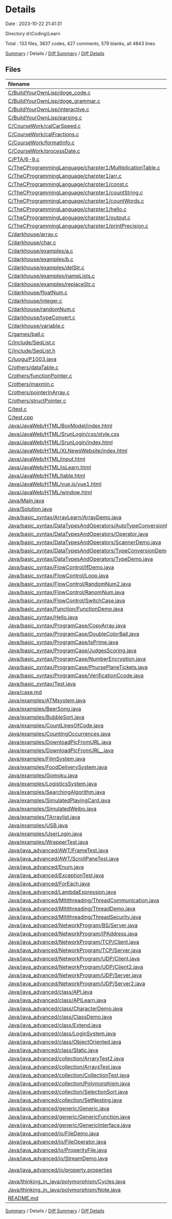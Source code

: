 # Details

Date : 2023-10-22 21:41:31

Directory d:\\Coding\\Learn

Total : 133 files,  3837 codes, 427 comments, 579 blanks, all 4843 lines

[Summary](results.md) / Details / [Diff Summary](diff.md) / [Diff Details](diff-details.md)

## Files
| filename | language | code | comment | blank | total |
| :--- | :--- | ---: | ---: | ---: | ---: |
| [C/BuildYourOwnLisp/doge_code.c](/C/BuildYourOwnLisp/doge_code.c) | C | 17 | 0 | 2 | 19 |
| [C/BuildYourOwnLisp/doge_grammar.c](/C/BuildYourOwnLisp/doge_grammar.c) | C | 19 | 0 | 2 | 21 |
| [C/BuildYourOwnLisp/interactive.c](/C/BuildYourOwnLisp/interactive.c) | C | 12 | 0 | 3 | 15 |
| [C/BuildYourOwnLisp/parsing.c](/C/BuildYourOwnLisp/parsing.c) | C | 47 | 6 | 15 | 68 |
| [C/CourseWork/calCarSpeed.c](/C/CourseWork/calCarSpeed.c) | C | 20 | 0 | 0 | 20 |
| [C/CourseWork/calFractions.c](/C/CourseWork/calFractions.c) | C | 10 | 0 | 1 | 11 |
| [C/CourseWork/formatInfo.c](/C/CourseWork/formatInfo.c) | C | 18 | 0 | 0 | 18 |
| [C/CourseWork/processDate.c](/C/CourseWork/processDate.c) | C | 8 | 0 | 1 | 9 |
| [C/PTA/6-9.c](/C/PTA/6-9.c) | C | 33 | 6 | 4 | 43 |
| [C/TheCProgrammingLanguage/charpter1/MultiplicationTable.c](/C/TheCProgrammingLanguage/charpter1/MultiplicationTable.c) | C | 13 | 0 | 2 | 15 |
| [C/TheCProgrammingLanguage/charpter1/arr.c](/C/TheCProgrammingLanguage/charpter1/arr.c) | C | 23 | 0 | 2 | 25 |
| [C/TheCProgrammingLanguage/charpter1/const.c](/C/TheCProgrammingLanguage/charpter1/const.c) | C | 9 | 0 | 2 | 11 |
| [C/TheCProgrammingLanguage/charpter1/countString.c](/C/TheCProgrammingLanguage/charpter1/countString.c) | C | 8 | 0 | 1 | 9 |
| [C/TheCProgrammingLanguage/charpter1/countWords.c](/C/TheCProgrammingLanguage/charpter1/countWords.c) | C | 21 | 0 | 2 | 23 |
| [C/TheCProgrammingLanguage/charpter1/hello.c](/C/TheCProgrammingLanguage/charpter1/hello.c) | C | 5 | 0 | 1 | 6 |
| [C/TheCProgrammingLanguage/charpter1/output.c](/C/TheCProgrammingLanguage/charpter1/output.c) | C | 7 | 6 | 0 | 13 |
| [C/TheCProgrammingLanguage/charpter1/printPrecision.c](/C/TheCProgrammingLanguage/charpter1/printPrecision.c) | C | 8 | 0 | 1 | 9 |
| [C/darkhouse/array.c](/C/darkhouse/array.c) | C | 20 | 1 | 3 | 24 |
| [C/darkhouse/char.c](/C/darkhouse/char.c) | C | 7 | 0 | 1 | 8 |
| [C/darkhouse/examples/a.c](/C/darkhouse/examples/a.c) | C | 33 | 0 | 6 | 39 |
| [C/darkhouse/examples/b.c](/C/darkhouse/examples/b.c) | C | 18 | 0 | 0 | 18 |
| [C/darkhouse/examples/delStr.c](/C/darkhouse/examples/delStr.c) | C | 23 | 0 | 0 | 23 |
| [C/darkhouse/examples/nameLists.c](/C/darkhouse/examples/nameLists.c) | C | 30 | 0 | 1 | 31 |
| [C/darkhouse/examples/replaceStr.c](/C/darkhouse/examples/replaceStr.c) | C | 20 | 5 | 1 | 26 |
| [C/darkhouse/floatNum.c](/C/darkhouse/floatNum.c) | C | 10 | 0 | 1 | 11 |
| [C/darkhouse/integer.c](/C/darkhouse/integer.c) | C | 19 | 0 | 2 | 21 |
| [C/darkhouse/randomNum.c](/C/darkhouse/randomNum.c) | C | 4 | 0 | 2 | 6 |
| [C/darkhouse/typeConvert.c](/C/darkhouse/typeConvert.c) | C | 7 | 0 | 1 | 8 |
| [C/darkhouse/variable.c](/C/darkhouse/variable.c) | C | 10 | 0 | 4 | 14 |
| [C/games/ball.c](/C/games/ball.c) | C | 34 | 0 | 2 | 36 |
| [C/include/SeqList.c](/C/include/SeqList.c) | C | 76 | 3 | 8 | 87 |
| [C/include/SeqList.h](/C/include/SeqList.h) | C++ | 19 | 0 | 4 | 23 |
| [C/luogu/P1003.java](/C/luogu/P1003.java) | Java | 24 | 0 | 1 | 25 |
| [C/others/dataTable.c](/C/others/dataTable.c) | C | 20 | 0 | 3 | 23 |
| [C/others/functionPointer.c](/C/others/functionPointer.c) | C | 40 | 11 | 5 | 56 |
| [C/others/maxmin.c](/C/others/maxmin.c) | C | 24 | 0 | 2 | 26 |
| [C/others/pointerInArray.c](/C/others/pointerInArray.c) | C | 31 | 6 | 1 | 38 |
| [C/others/structPointer.c](/C/others/structPointer.c) | C | 15 | 0 | 1 | 16 |
| [C/test.c](/C/test.c) | C | 12 | 0 | 1 | 13 |
| [C/test.cpp](/C/test.cpp) | C++ | 17 | 0 | 1 | 18 |
| [Java/JavaWeb/HTML/BoxModel/index.html](/Java/JavaWeb/HTML/BoxModel/index.html) | HTML | 23 | 0 | 2 | 25 |
| [Java/JavaWeb/HTML/SrunLogin/css/style.css](/Java/JavaWeb/HTML/SrunLogin/css/style.css) | CSS | 18 | 0 | 0 | 18 |
| [Java/JavaWeb/HTML/SrunLogin/index.html](/Java/JavaWeb/HTML/SrunLogin/index.html) | HTML | 15 | 0 | 1 | 16 |
| [Java/JavaWeb/HTML/XLNewsWebsite/index.html](/Java/JavaWeb/HTML/XLNewsWebsite/index.html) | HTML | 61 | 0 | 3 | 64 |
| [Java/JavaWeb/HTML/input.html](/Java/JavaWeb/HTML/input.html) | HTML | 38 | 0 | 1 | 39 |
| [Java/JavaWeb/HTML/jsLearn.html](/Java/JavaWeb/HTML/jsLearn.html) | HTML | 33 | 0 | 4 | 37 |
| [Java/JavaWeb/HTML/table.html](/Java/JavaWeb/HTML/table.html) | HTML | 33 | 0 | 1 | 34 |
| [Java/JavaWeb/HTML/vue.js/vue1.html](/Java/JavaWeb/HTML/vue.js/vue1.html) | HTML | 24 | 0 | 0 | 24 |
| [Java/JavaWeb/HTML/window.html](/Java/JavaWeb/HTML/window.html) | HTML | 47 | 0 | 2 | 49 |
| [Java/Main.java](/Java/Main.java) | Java | 25 | 0 | 0 | 25 |
| [Java/Solution.java](/Java/Solution.java) | Java | 19 | 0 | 4 | 23 |
| [Java/basic_syntax/ArrayLearn/ArrayDemo.java](/Java/basic_syntax/ArrayLearn/ArrayDemo.java) | Java | 35 | 8 | 5 | 48 |
| [Java/basic_syntax/DataTypesAndOperators/AutoTypeConversionDemo1.java](/Java/basic_syntax/DataTypesAndOperators/AutoTypeConversionDemo1.java) | Java | 26 | 3 | 5 | 34 |
| [Java/basic_syntax/DataTypesAndOperators/Operator.java](/Java/basic_syntax/DataTypesAndOperators/Operator.java) | Java | 27 | 16 | 8 | 51 |
| [Java/basic_syntax/DataTypesAndOperators/ScannerDemo.java](/Java/basic_syntax/DataTypesAndOperators/ScannerDemo.java) | Java | 12 | 0 | 2 | 14 |
| [Java/basic_syntax/DataTypesAndOperators/TypeConversionDemo1.java](/Java/basic_syntax/DataTypesAndOperators/TypeConversionDemo1.java) | Java | 16 | 4 | 6 | 26 |
| [Java/basic_syntax/DataTypesAndOperators/TypeDemo.java](/Java/basic_syntax/DataTypesAndOperators/TypeDemo.java) | Java | 24 | 0 | 7 | 31 |
| [Java/basic_syntax/FlowControl/IfDemo.java](/Java/basic_syntax/FlowControl/IfDemo.java) | Java | 14 | 8 | 5 | 27 |
| [Java/basic_syntax/FlowControl/Loop.java](/Java/basic_syntax/FlowControl/Loop.java) | Java | 20 | 9 | 4 | 33 |
| [Java/basic_syntax/FlowControl/RandomNum2.java](/Java/basic_syntax/FlowControl/RandomNum2.java) | Java | 22 | 0 | 2 | 24 |
| [Java/basic_syntax/FlowControl/RanomNum.java](/Java/basic_syntax/FlowControl/RanomNum.java) | Java | 10 | 1 | 2 | 13 |
| [Java/basic_syntax/FlowControl/SwitchCase.java](/Java/basic_syntax/FlowControl/SwitchCase.java) | Java | 13 | 10 | 5 | 28 |
| [Java/basic_syntax/Function/FunctionDemo.java](/Java/basic_syntax/Function/FunctionDemo.java) | Java | 81 | 1 | 10 | 92 |
| [Java/basic_syntax/Hello.java](/Java/basic_syntax/Hello.java) | Java | 10 | 0 | 1 | 11 |
| [Java/basic_syntax/ProgramCase/CopyArray.java](/Java/basic_syntax/ProgramCase/CopyArray.java) | Java | 14 | 0 | 3 | 17 |
| [Java/basic_syntax/ProgramCase/DoubleColorBall.java](/Java/basic_syntax/ProgramCase/DoubleColorBall.java) | Java | 82 | 13 | 8 | 103 |
| [Java/basic_syntax/ProgramCase/IsPrime.java](/Java/basic_syntax/ProgramCase/IsPrime.java) | Java | 21 | 0 | 1 | 22 |
| [Java/basic_syntax/ProgramCase/JudgesScoring.java](/Java/basic_syntax/ProgramCase/JudgesScoring.java) | Java | 22 | 0 | 3 | 25 |
| [Java/basic_syntax/ProgramCase/NumberEncryption.java](/Java/basic_syntax/ProgramCase/NumberEncryption.java) | Java | 13 | 56 | 4 | 73 |
| [Java/basic_syntax/ProgramCase/PhursePlaneTickets.java](/Java/basic_syntax/ProgramCase/PhursePlaneTickets.java) | Java | 26 | 0 | 7 | 33 |
| [Java/basic_syntax/ProgramCase/VerificationCcode.java](/Java/basic_syntax/ProgramCase/VerificationCcode.java) | Java | 24 | 0 | 4 | 28 |
| [Java/basic_syntax/Test.java](/Java/basic_syntax/Test.java) | Java | 45 | 0 | 12 | 57 |
| [Java/case.md](/Java/case.md) | Markdown | 246 | 0 | 53 | 299 |
| [Java/examples/ATMsystem.java](/Java/examples/ATMsystem.java) | Java | 137 | 0 | 28 | 165 |
| [Java/examples/BeerSong.java](/Java/examples/BeerSong.java) | Java | 21 | 0 | 6 | 27 |
| [Java/examples/BubbleSort.java](/Java/examples/BubbleSort.java) | Java | 19 | 0 | 3 | 22 |
| [Java/examples/CountLinesOfCode.java](/Java/examples/CountLinesOfCode.java) | Java | 33 | 0 | 6 | 39 |
| [Java/examples/CountingOccurrences.java](/Java/examples/CountingOccurrences.java) | Java | 19 | 31 | 3 | 53 |
| [Java/examples/DownloadPicFromURL.java](/Java/examples/DownloadPicFromURL.java) | Java | 38 | 3 | 6 | 47 |
| [Java/examples/DownloadPicFromURL_.java](/Java/examples/DownloadPicFromURL_.java) | Java | 36 | 0 | 4 | 40 |
| [Java/examples/FilmSystem.java](/Java/examples/FilmSystem.java) | Java | 36 | 0 | 9 | 45 |
| [Java/examples/FoodDeliverySystem.java](/Java/examples/FoodDeliverySystem.java) | Java | 71 | 0 | 19 | 90 |
| [Java/examples/Gomoku.java](/Java/examples/Gomoku.java) | Java | 109 | 12 | 12 | 133 |
| [Java/examples/LogisticsSystem.java](/Java/examples/LogisticsSystem.java) | Java | 83 | 0 | 13 | 96 |
| [Java/examples/SearchingAlgorithm.java](/Java/examples/SearchingAlgorithm.java) | Java | 21 | 0 | 3 | 24 |
| [Java/examples/SimulatedPlayingCard.java](/Java/examples/SimulatedPlayingCard.java) | Java | 47 | 16 | 4 | 67 |
| [Java/examples/SimulatedWeibo.java](/Java/examples/SimulatedWeibo.java) | Java | 75 | 0 | 5 | 80 |
| [Java/examples/TArraylist.java](/Java/examples/TArraylist.java) | Java | 39 | 0 | 3 | 42 |
| [Java/examples/USB.java](/Java/examples/USB.java) | Java | 44 | 0 | 3 | 47 |
| [Java/examples/UserLogin.java](/Java/examples/UserLogin.java) | Java | 42 | 0 | 11 | 53 |
| [Java/examples/WrapperTest.java](/Java/examples/WrapperTest.java) | Java | 17 | 8 | 2 | 27 |
| [Java/java_advanced/AWT/FrameTest.java](/Java/java_advanced/AWT/FrameTest.java) | Java | 13 | 0 | 3 | 16 |
| [Java/java_advanced/AWT/ScrollPaneTest.java](/Java/java_advanced/AWT/ScrollPaneTest.java) | Java | 12 | 0 | 2 | 14 |
| [Java/java_advanced/Enum.java](/Java/java_advanced/Enum.java) | Java | 23 | 3 | 5 | 31 |
| [Java/java_advanced/ExceptionTest.java](/Java/java_advanced/ExceptionTest.java) | Java | 23 | 0 | 3 | 26 |
| [Java/java_advanced/ForEach.java](/Java/java_advanced/ForEach.java) | Java | 13 | 0 | 2 | 15 |
| [Java/java_advanced/LambdaExpression.java](/Java/java_advanced/LambdaExpression.java) | Java | 17 | 0 | 1 | 18 |
| [Java/java_advanced/Mltithreading/ThreadCommunication.java](/Java/java_advanced/Mltithreading/ThreadCommunication.java) | Java | 89 | 0 | 5 | 94 |
| [Java/java_advanced/Mltithreading/ThreadDemo.java](/Java/java_advanced/Mltithreading/ThreadDemo.java) | Java | 32 | 25 | 6 | 63 |
| [Java/java_advanced/Mltithreading/ThreadSecurity.java](/Java/java_advanced/Mltithreading/ThreadSecurity.java) | Java | 63 | 13 | 16 | 92 |
| [Java/java_advanced/NetworkProgram/BS/Server.java](/Java/java_advanced/NetworkProgram/BS/Server.java) | Java | 40 | 6 | 3 | 49 |
| [Java/java_advanced/NetworkProgram/IPAddress.java](/Java/java_advanced/NetworkProgram/IPAddress.java) | Java | 14 | 5 | 3 | 22 |
| [Java/java_advanced/NetworkProgram/TCP/Client.java](/Java/java_advanced/NetworkProgram/TCP/Client.java) | Java | 14 | 0 | 3 | 17 |
| [Java/java_advanced/NetworkProgram/TCP/Server.java](/Java/java_advanced/NetworkProgram/TCP/Server.java) | Java | 17 | 0 | 3 | 20 |
| [Java/java_advanced/NetworkProgram/UDP/Client.java](/Java/java_advanced/NetworkProgram/UDP/Client.java) | Java | 14 | 0 | 3 | 17 |
| [Java/java_advanced/NetworkProgram/UDP/Client2.java](/Java/java_advanced/NetworkProgram/UDP/Client2.java) | Java | 23 | 0 | 4 | 27 |
| [Java/java_advanced/NetworkProgram/UDP/Server.java](/Java/java_advanced/NetworkProgram/UDP/Server.java) | Java | 17 | 0 | 3 | 20 |
| [Java/java_advanced/NetworkProgram/UDP/Server2.java](/Java/java_advanced/NetworkProgram/UDP/Server2.java) | Java | 21 | 0 | 3 | 24 |
| [Java/java_advanced/class/API.java](/Java/java_advanced/class/API.java) | Java | 24 | 4 | 7 | 35 |
| [Java/java_advanced/class/APILearn.java](/Java/java_advanced/class/APILearn.java) | Java | 30 | 7 | 24 | 61 |
| [Java/java_advanced/class/CharacterDemo.java](/Java/java_advanced/class/CharacterDemo.java) | Java | 13 | 0 | 3 | 16 |
| [Java/java_advanced/class/ClassDemo.java](/Java/java_advanced/class/ClassDemo.java) | Java | 33 | 3 | 7 | 43 |
| [Java/java_advanced/class/Extend.java](/Java/java_advanced/class/Extend.java) | Java | 27 | 10 | 0 | 37 |
| [Java/java_advanced/class/LoginSystem.java](/Java/java_advanced/class/LoginSystem.java) | Java | 46 | 1 | 13 | 60 |
| [Java/java_advanced/class/ObjectOriented.java](/Java/java_advanced/class/ObjectOriented.java) | Java | 25 | 9 | 1 | 35 |
| [Java/java_advanced/class/Static.java](/Java/java_advanced/class/Static.java) | Java | 13 | 6 | 2 | 21 |
| [Java/java_advanced/collection/ArraryTest2.java](/Java/java_advanced/collection/ArraryTest2.java) | Java | 31 | 1 | 3 | 35 |
| [Java/java_advanced/collection/ArraysTest.java](/Java/java_advanced/collection/ArraysTest.java) | Java | 9 | 13 | 3 | 25 |
| [Java/java_advanced/collection/CollectionTest.java](/Java/java_advanced/collection/CollectionTest.java) | Java | 20 | 21 | 2 | 43 |
| [Java/java_advanced/collection/Polymorphism.java](/Java/java_advanced/collection/Polymorphism.java) | Java | 4 | 44 | 2 | 50 |
| [Java/java_advanced/collection/SelectionSort.java](/Java/java_advanced/collection/SelectionSort.java) | Java | 19 | 0 | 4 | 23 |
| [Java/java_advanced/collection/SetNesting.java](/Java/java_advanced/collection/SetNesting.java) | Java | 13 | 0 | 2 | 15 |
| [Java/java_advanced/generic/Generic.java](/Java/java_advanced/generic/Generic.java) | Java | 16 | 1 | 0 | 17 |
| [Java/java_advanced/generic/GenericFunction.java](/Java/java_advanced/generic/GenericFunction.java) | Java | 8 | 0 | 1 | 9 |
| [Java/java_advanced/generic/GenericInterface.java](/Java/java_advanced/generic/GenericInterface.java) | Java | 18 | 0 | 8 | 26 |
| [Java/java_advanced/io/FileDemo.java](/Java/java_advanced/io/FileDemo.java) | Java | 30 | 0 | 2 | 32 |
| [Java/java_advanced/io/FileOperator.java](/Java/java_advanced/io/FileOperator.java) | Java | 82 | 0 | 6 | 88 |
| [Java/java_advanced/io/ProperityFile.java](/Java/java_advanced/io/ProperityFile.java) | Java | 16 | 0 | 2 | 18 |
| [Java/java_advanced/io/StreamDemo.java](/Java/java_advanced/io/StreamDemo.java) | Java | 40 | 10 | 3 | 53 |
| [Java/java_advanced/io/property.properties](/Java/java_advanced/io/property.properties) | Java Properties | 3 | 2 | 1 | 6 |
| [Java/thinking_in_java/polymorphism/Cycles.java](/Java/thinking_in_java/polymorphism/Cycles.java) | Java | 27 | 0 | 5 | 32 |
| [Java/thinking_in_java/polymorphism/Note.java](/Java/thinking_in_java/polymorphism/Note.java) | Java | 27 | 0 | 5 | 32 |
| [README.md](/README.md) | Markdown | 1 | 0 | 0 | 1 |

[Summary](results.md) / Details / [Diff Summary](diff.md) / [Diff Details](diff-details.md)